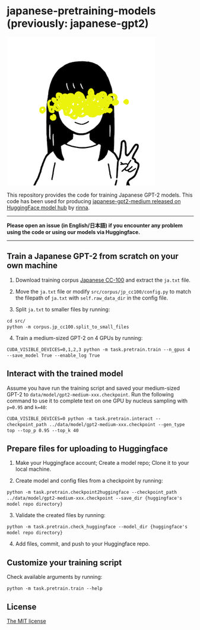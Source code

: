 
# japanese-pretraining-models (previously: japanese-gpt2)

![rinna-icon](./rinna.png)

This repository provides the code for training Japanese GPT-2 models. This code has been used for producing [japanese-gpt2-medium released on  HuggingFace model hub](https://huggingface.co/rinna/japanese-gpt2-medium) by [rinna](https://corp.rinna.co.jp/).

---

**Please open an issue (in English/日本語) if you encounter any problem using the code or using our models via Huggingface.**

---

## Train a Japanese GPT-2 from scratch on your own machine

1. Download training corpus [Japanese CC-100](http://data.statmt.org/cc-100/ja.txt.xz) and extract the `ja.txt` file.

2. Move the `ja.txt` file or modify `src/corpus/jp_cc100/config.py` to match the filepath of `ja.txt` with `self.raw_data_dir` in the config file.

3. Split `ja.txt` to smaller files by running:
~~~~
cd src/
python -m corpus.jp_cc100.split_to_small_files
~~~~

4. Train a medium-sized GPT-2 on 4 GPUs by running:
~~~~
CUDA_VISIBLE_DEVICES=0,1,2,3 python -m task.pretrain.train --n_gpus 4 --save_model True --enable_log True
~~~~

## Interact with the trained model

Assume you have run the training script and saved your medium-sized GPT-2 to `data/model/gpt2-medium-xxx.checkpoint`. Run the following command to use it to complete text on one GPU by nucleus sampling with `p=0.95` and `k=40`:

~~~~
CUDA_VISIBLE_DEVICES=0 python -m task.pretrain.interact --checkpoint_path ../data/model/gpt2-medium-xxx.checkpoint --gen_type top --top_p 0.95 --top_k 40
~~~~

## Prepare files for uploading to Huggingface

1. Make your Huggingface account; Create a model repo; Clone it to your local machine.

2. Create model and config files from a checkpoint by running:
~~~~
python -m task.pretrain.checkpoint2huggingface --checkpoint_path ../data/model/gpt2-medium-xxx.checkpoint --save_dir {huggingface's model repo directory}
~~~~

3. Validate the created files by running:
~~~~
python -m task.pretrain.check_huggingface --model_dir {huggingface's model repo directory}
~~~~

4. Add files, commit, and push to your Huggingface repo.

## Customize your training script

Check available arguments by running:
~~~~
python -m task.pretrain.train --help
~~~~

## License

[The MIT license](https://opensource.org/licenses/MIT)
